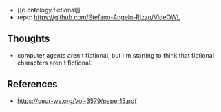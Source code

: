 
- [[c.ontology.fictional]]
- repo: https://github.com/Stefano-Angelo-Rizzo/VideOWL

## Thoughts

- computer agents aren't fictional, but I'm starting to think that fictional characters aren't fictional.

## References 

- https://ceur-ws.org/Vol-3579/paper15.pdf